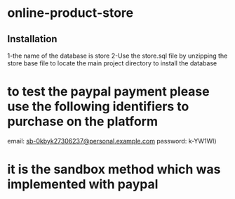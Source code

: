 # online-product-store

## Installation

1-the name of the database is store
2-Use the store.sql file by unzipping the store base file to locate the main project directory to install the database

# to test the paypal payment please use the following identifiers to purchase on the platform

email: sb-0kbyk27306237@personal.example.com
password: k-YW1Wl)

# it is the sandbox method which was implemented with paypal
